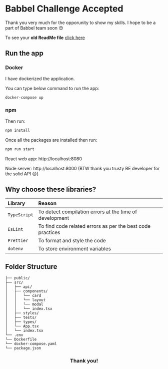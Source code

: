 # Babbel Challenge Accepted

Thank you very much for the opporunity to show my skills. I hope to be a part of Babbel team soon 😊

To see your **old ReadMe file** [click here](./OLDREADME.md)

## Run the app

### Docker

I have dockerized the application.

You can type below command to run the app:

```sh
docker-compose up
```

### npm

Then run:

```sh
npm install
```

Once all the packages are installed then run:

```sh
npm run start
```

React web app: http://localhost:8080

Node server: http://localhost:8000 (BTW thank you trusty BE developer for the solid API 😉)

## Why choose these libraries?

| Library      | Reason                                                     |
| :----------- | :--------------------------------------------------------- |
| `TypeScript` | To detect compilation errors at the time of development    |
| `EsLint`     | To find code related errors as per the best code practices |
| `Prettier`   | To format and style the code                               |
| `dotenv`     | To store environment variables                             |

## Folder Structure

```
├── public/
├── src/
│   ├── api/
│   ├── components/
│   │   └── card
│   │   └── layout
│   │   └── modal
│   │   └── index.tsx
│   ├── styles/
│   ├── tests/
│   ├── types/
│   └── App.tsx
│   └── index.tsx
└── .env
└── Dockerfile
└── docker-compose.yaml
└── package.json
```

<h3 align="center">Thank you!</h3>
